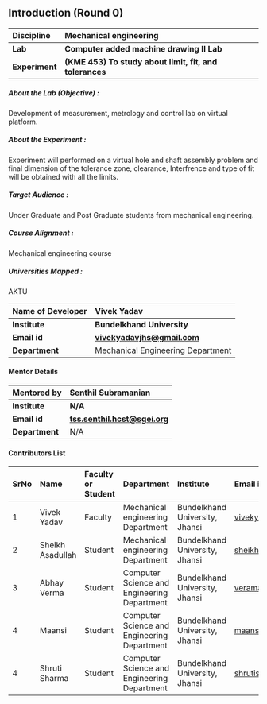 ## Introduction (Round 0)

<b>Discipline | <b> Mechanical engineering
:--|:--|
<b> Lab | <b> Computer added machine drawing II Lab
<b> Experiment|     <b> (KME 453) To study about limit, fit, and tolerances

<h5> About the Lab (Objective) : </h5>
 Development of measurement, metrology and control lab on virtual platform.

<h5> About the Experiment : </h5>
 Experiment will performed on a virtual hole and shaft assembly problem and final dimension of the tolerance zone, clearance, Interfrence and type of fit will be obtained with all the limits.

<h5> Target Audience : </h5>
Under Graduate and Post Graduate students from mechanical engineering.

<h5> Course Alignment : </h5>
Mechanical engineering course 

<h5> Universities Mapped : </h5>
AKTU

<b>Name of Developer | <b> Vivek Yadav
:--|:--|
<b> Institute | <b> Bundelkhand University
<b> Email id|     <b> vivekyadavjhs@gmail.com
<b> Department | Mechanical Engineering Department

#### Mentor Details

<b>Mentored by | <b> Senthil Subramanian
:--|:--|
<b> Institute | <b> N/A
<b> Email id|     <b> tss.senthil.hcst@sgei.org
<b> Department | N/A

#### Contributors List

SrNo | Name | Faculty or Student | Department| Institute | Email id
:--|:--|:--|:--|:--|:--|
1 | Vivek Yadav | Faculty | Mechanical engineering Department | Bundelkhand University, Jhansi | vivekyadavjhs@gmail.com
2 | Sheikh Asadullah | Student | Mechanical engineering Department | Bundelkhand University, Jhansi |sheikhasadullah99@gmail.com
3 | Abhay Verma | Student | Computer Science and Engineering Department | Bundelkhand University, Jhansi |veramaabhay734@gmail.com
4 | Maansi | Student | Computer Science and Engineering Department | Bundelkhand University, Jhansi |maansiverma8@gmail.com
4 | Shruti Sharma | Student | Computer Science and Engineering Department | Bundelkhand University, Jhansi |shrutisharma12feb@gmail.com
